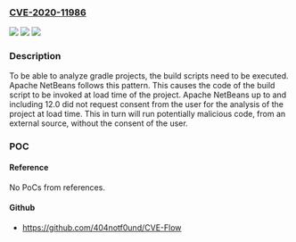 ### [CVE-2020-11986](https://cve.mitre.org/cgi-bin/cvename.cgi?name=CVE-2020-11986)
![](https://img.shields.io/static/v1?label=Product&message=Apache%20NetBeans&color=blue)
![](https://img.shields.io/static/v1?label=Version&message=n%2Fa&color=blue)
![](https://img.shields.io/static/v1?label=Vulnerability&message=Code%20execution%20without%20user%20consent&color=brighgreen)

### Description

To be able to analyze gradle projects, the build scripts need to be executed. Apache NetBeans follows this pattern. This causes the code of the build script to be invoked at load time of the project. Apache NetBeans up to and including 12.0 did not request consent from the user for the analysis of the project at load time. This in turn will run potentially malicious code, from an external source, without the consent of the user.

### POC

#### Reference
No PoCs from references.

#### Github
- https://github.com/404notf0und/CVE-Flow

